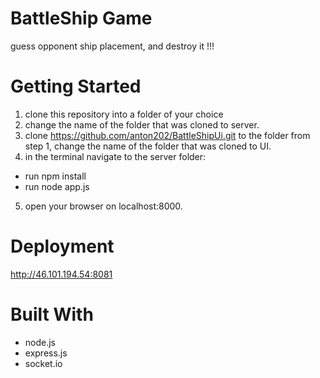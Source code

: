 # BattleShip Game
guess opponent ship placement, and destroy it !!!

# Getting Started
1. clone this repository into a folder of your choice 
2. change the name of the folder that was cloned to server.
3. clone https://github.com/anton202/BattleShipUi.git to the folder from step 1,
 change the name of the folder that was cloned to UI.
 4. in the terminal navigate to the server folder:
  * run npm install 
  * run node app.js
  5. open your browser on localhost:8000.

# Deployment
http://46.101.194.54:8081

# Built With
* node.js
* express.js
* socket.io
